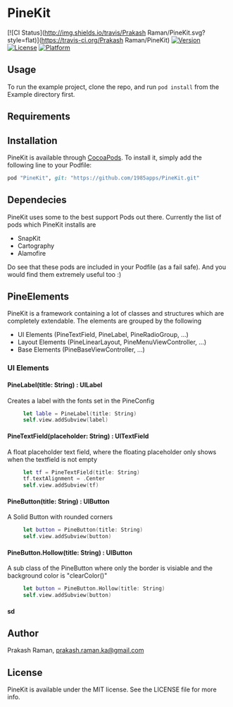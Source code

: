 # PineKit

[![CI Status](http://img.shields.io/travis/Prakash Raman/PineKit.svg?style=flat)](https://travis-ci.org/Prakash Raman/PineKit)
[![Version](https://img.shields.io/cocoapods/v/PineKit.svg?style=flat)](http://cocoapods.org/pods/PineKit)
[![License](https://img.shields.io/cocoapods/l/PineKit.svg?style=flat)](http://cocoapods.org/pods/PineKit)
[![Platform](https://img.shields.io/cocoapods/p/PineKit.svg?style=flat)](http://cocoapods.org/pods/PineKit)

## Usage

To run the example project, clone the repo, and run `pod install` from the Example directory first.

## Requirements

## Installation

PineKit is available through [CocoaPods](http://cocoapods.org). To install
it, simply add the following line to your Podfile:

```ruby
pod "PineKit", git: "https://github.com/1985apps/PineKit.git"
```

## Dependecies
PineKit uses some to the best support Pods out there. Currently the list of pods which PineKit installs are
- SnapKit
- Cartography
- Alamofire

Do see that these pods are included in your Podfile (as a fail safe). And you would find them extremely useful too :)

## PineElements
PineKit is a framework containing a lot of classes and structures which are completely extendable. The elements are grouped by the following

- UI Elements (PineTextField, PineLabel, PineRadioGroup, ...)
- Layout Elements (PineLinearLayout, PineMenuViewController, ...)
- Base Elements (PineBaseViewController, ...)

### UI Elements
#### PineLabel(title: String) : UILabel
Creates a label with the fonts set in the PineConfig

```swift
     let lable = PineLabel(title: String)
     self.view.addSubview(label)
```

#### PineTextField(placeholder: String) : UITextField
A float placeholder text field, where the floating placeholder only shows when the textfield is not empty

```swift
     let tf = PineTextField(title: String)
     tf.textAlignment = .Center
     self.view.addSubview(tf)
```

#### PineButton(title: String) : UIButton
A Solid Button with rounded corners

```swift
     let button = PineButton(title: String)
     self.view.addSubview(button)
```

#### PineButton.Hollow(title: String) : UIButton
A sub class of the PineButton where only the border is visiable and the background color is "clearColor()"

```swift
     let button = PineButton.Hollow(title: String)
     self.view.addSubview(button)
```

#### sd

## Author

Prakash Raman, prakash.raman.ka@gmail.com

## License

PineKit is available under the MIT license. See the LICENSE file for more info.
